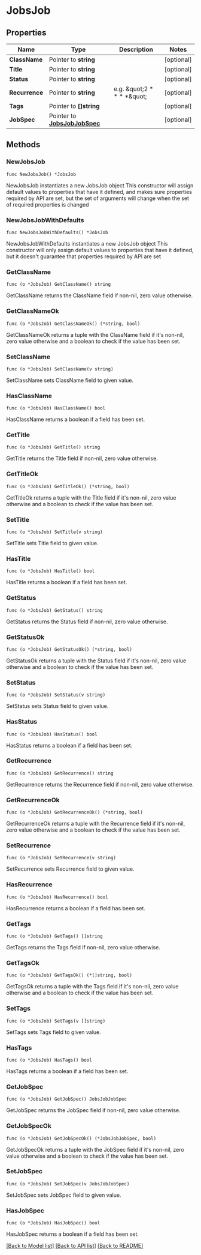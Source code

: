 # JobsJob

## Properties

Name | Type | Description | Notes
------------ | ------------- | ------------- | -------------
**ClassName** | Pointer to **string** |  | [optional] 
**Title** | Pointer to **string** |  | [optional] 
**Status** | Pointer to **string** |  | [optional] 
**Recurrence** | Pointer to **string** | e.g. \&quot;2 * * * *\&quot; | [optional] 
**Tags** | Pointer to **[]string** |  | [optional] 
**JobSpec** | Pointer to [**JobsJobJobSpec**](JobsJobJobSpec.md) |  | [optional] 

## Methods

### NewJobsJob

`func NewJobsJob() *JobsJob`

NewJobsJob instantiates a new JobsJob object
This constructor will assign default values to properties that have it defined,
and makes sure properties required by API are set, but the set of arguments
will change when the set of required properties is changed

### NewJobsJobWithDefaults

`func NewJobsJobWithDefaults() *JobsJob`

NewJobsJobWithDefaults instantiates a new JobsJob object
This constructor will only assign default values to properties that have it defined,
but it doesn't guarantee that properties required by API are set

### GetClassName

`func (o *JobsJob) GetClassName() string`

GetClassName returns the ClassName field if non-nil, zero value otherwise.

### GetClassNameOk

`func (o *JobsJob) GetClassNameOk() (*string, bool)`

GetClassNameOk returns a tuple with the ClassName field if it's non-nil, zero value otherwise
and a boolean to check if the value has been set.

### SetClassName

`func (o *JobsJob) SetClassName(v string)`

SetClassName sets ClassName field to given value.

### HasClassName

`func (o *JobsJob) HasClassName() bool`

HasClassName returns a boolean if a field has been set.

### GetTitle

`func (o *JobsJob) GetTitle() string`

GetTitle returns the Title field if non-nil, zero value otherwise.

### GetTitleOk

`func (o *JobsJob) GetTitleOk() (*string, bool)`

GetTitleOk returns a tuple with the Title field if it's non-nil, zero value otherwise
and a boolean to check if the value has been set.

### SetTitle

`func (o *JobsJob) SetTitle(v string)`

SetTitle sets Title field to given value.

### HasTitle

`func (o *JobsJob) HasTitle() bool`

HasTitle returns a boolean if a field has been set.

### GetStatus

`func (o *JobsJob) GetStatus() string`

GetStatus returns the Status field if non-nil, zero value otherwise.

### GetStatusOk

`func (o *JobsJob) GetStatusOk() (*string, bool)`

GetStatusOk returns a tuple with the Status field if it's non-nil, zero value otherwise
and a boolean to check if the value has been set.

### SetStatus

`func (o *JobsJob) SetStatus(v string)`

SetStatus sets Status field to given value.

### HasStatus

`func (o *JobsJob) HasStatus() bool`

HasStatus returns a boolean if a field has been set.

### GetRecurrence

`func (o *JobsJob) GetRecurrence() string`

GetRecurrence returns the Recurrence field if non-nil, zero value otherwise.

### GetRecurrenceOk

`func (o *JobsJob) GetRecurrenceOk() (*string, bool)`

GetRecurrenceOk returns a tuple with the Recurrence field if it's non-nil, zero value otherwise
and a boolean to check if the value has been set.

### SetRecurrence

`func (o *JobsJob) SetRecurrence(v string)`

SetRecurrence sets Recurrence field to given value.

### HasRecurrence

`func (o *JobsJob) HasRecurrence() bool`

HasRecurrence returns a boolean if a field has been set.

### GetTags

`func (o *JobsJob) GetTags() []string`

GetTags returns the Tags field if non-nil, zero value otherwise.

### GetTagsOk

`func (o *JobsJob) GetTagsOk() (*[]string, bool)`

GetTagsOk returns a tuple with the Tags field if it's non-nil, zero value otherwise
and a boolean to check if the value has been set.

### SetTags

`func (o *JobsJob) SetTags(v []string)`

SetTags sets Tags field to given value.

### HasTags

`func (o *JobsJob) HasTags() bool`

HasTags returns a boolean if a field has been set.

### GetJobSpec

`func (o *JobsJob) GetJobSpec() JobsJobJobSpec`

GetJobSpec returns the JobSpec field if non-nil, zero value otherwise.

### GetJobSpecOk

`func (o *JobsJob) GetJobSpecOk() (*JobsJobJobSpec, bool)`

GetJobSpecOk returns a tuple with the JobSpec field if it's non-nil, zero value otherwise
and a boolean to check if the value has been set.

### SetJobSpec

`func (o *JobsJob) SetJobSpec(v JobsJobJobSpec)`

SetJobSpec sets JobSpec field to given value.

### HasJobSpec

`func (o *JobsJob) HasJobSpec() bool`

HasJobSpec returns a boolean if a field has been set.


[[Back to Model list]](../README.md#documentation-for-models) [[Back to API list]](../README.md#documentation-for-api-endpoints) [[Back to README]](../README.md)


